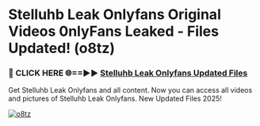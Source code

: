 # Stelluhb Leak Onlyfans Original Videos 0nlyFans Leaked - Files Updated! (o8tz)

<h3>🔴 CLICK HERE 🌐==►► <a href="https://tinyurl.com/2m67pmp6" rel="nofollow">Stelluhb Leak Onlyfans Updated Files</a></h3>

Get Stelluhb Leak Onlyfans and all content. Now you can access all videos and pictures of Stelluhb Leak Onlyfans. New Updated Files 2025!

[![o8tz](https://i.imgur.com/H4QAA4z.gif)](https://tinyurl.com/2m67pmp6)